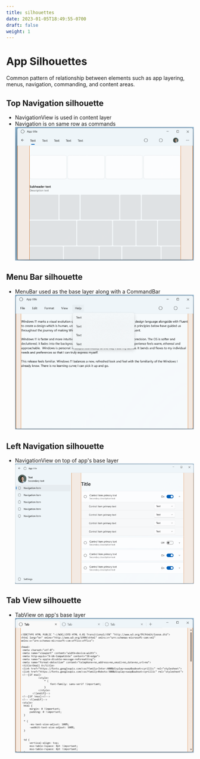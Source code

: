 ```yaml
---
title: silhouettes
date: 2023-01-05T18:49:55-0700
draft: false
weight: 1
---
```


# App Silhouettes
Common pattern of relationship between elements such as app layering, menus, navigation, commanding, and content areas.

## Top Navigation silhouette
- NavigationView is used in content layer
- Navigation is on same row as commands  
![](./DESIGN_Silhouettes-image1.png)

## Menu Bar silhouette
- MenuBar used as the base layer along with a CommandBar  
![](./DESIGN_Silhouettes-image2.png)

## Left Navigation silhouette
- NavigationView on top of app's base layer  
![](./DESIGN_Silhouettes-image3.png)

## Tab View silhouette
- TabView on app's base layer  
![](./DESIGN_Silhouettes-image4.png)
